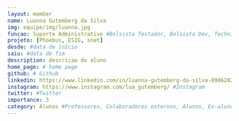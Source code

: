 ```yaml
---
layout: member
name: Luanna Gutemberg da Silva
img: equipe/img/luanna.jpg
funcao: Suporte Administrativo #Bolsista Testador, Bolsista Dev, Technical Debt
projeto: [Phoebus, ESIG, snet]
desde: #data de início
saiu: #data de fim
description: descricao do aluno
home_page: # home page
github: # Github 
linkedin: https://www.linkedin.com/in/luanna-gutemberg-da-silva-090620219/ 
instagram: https://www.instagram.com/lua_gutemberg/ #Instagram 
twitter: #Twitter
importance: 3
category: Alunos #Professores, Colaboradores externos, Alunos, Ex-alunos
---
```

